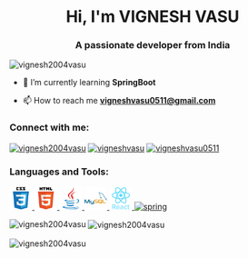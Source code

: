 <h1 align="center">Hi, I'm VIGNESH VASU</h1>
<h3 align="center">A passionate developer from India</h3>

<p align="left"> <img src="https://komarev.com/ghpvc/?username=vignesh2004vasu&label=Profile%20views&color=0e75b6&style=flat" alt="vignesh2004vasu" /> </p>

- 🌱 I’m currently learning **SpringBoot**

- 📫 How to reach me **vigneshvasu0511@gmail.com**

<h3 align="left">Connect with me:</h3>
<p align="left">
<a href="https://linkedin.com/in/vignesh2004vasu" target="blank"><img align="center" src="https://raw.githubusercontent.com/rahuldkjain/github-profile-readme-generator/master/src/images/icons/Social/linked-in-alt.svg" alt="vignesh2004vasu" height="30" width="40" /></a>
<a href="https://www.codechef.com/users/vigneshvasu" target="blank"><img align="center" src="https://cdn.jsdelivr.net/npm/simple-icons@3.1.0/icons/codechef.svg" alt="vigneshvasu" height="30" width="40" /></a>
<a href="https://www.leetcode.com/vigneshvasu0511" target="blank"><img align="center" src="https://raw.githubusercontent.com/rahuldkjain/github-profile-readme-generator/master/src/images/icons/Social/leet-code.svg" alt="vigneshvasu0511" height="30" width="40" /></a>
</p>

<h3 align="left">Languages and Tools:</h3>
<p align="left"> <a href="https://www.w3schools.com/css/" target="_blank" rel="noreferrer"> <img src="https://raw.githubusercontent.com/devicons/devicon/master/icons/css3/css3-original-wordmark.svg" alt="css3" width="40" height="40"/> </a> <a href="https://www.w3.org/html/" target="_blank" rel="noreferrer"> <img src="https://raw.githubusercontent.com/devicons/devicon/master/icons/html5/html5-original-wordmark.svg" alt="html5" width="40" height="40"/> </a> <a href="https://www.java.com" target="_blank" rel="noreferrer"> <img src="https://raw.githubusercontent.com/devicons/devicon/master/icons/java/java-original.svg" alt="java" width="40" height="40"/> </a> <a href="https://www.mysql.com/" target="_blank" rel="noreferrer"> <img src="https://raw.githubusercontent.com/devicons/devicon/master/icons/mysql/mysql-original-wordmark.svg" alt="mysql" width="40" height="40"/> </a> <a href="https://reactjs.org/" target="_blank" rel="noreferrer"> <img src="https://raw.githubusercontent.com/devicons/devicon/master/icons/react/react-original-wordmark.svg" alt="react" width="40" height="40"/> </a> <a href="https://spring.io/" target="_blank" rel="noreferrer"> <img src="https://www.vectorlogo.zone/logos/springio/springio-icon.svg" alt="spring" width="40" height="40"/> </a> </p>

<p><img align="left" src="https://github-readme-stats.vercel.app/api/top-langs?username=vignesh2004vasu&show_icons=true&locale=en&layout=compact" alt="vignesh2004vasu" /></p>

<p>&nbsp;<img align="center" src="https://github-readme-stats.vercel.app/api?username=vignesh2004vasu&show_icons=true&locale=en" alt="vignesh2004vasu" /></p>

<p><img align="center" src="https://github-readme-streak-stats.herokuapp.com/?user=vignesh2004vasu&" alt="vignesh2004vasu" /></p>
